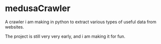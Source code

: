 # medusaCrawler
A crawler i am making in python to extract various types of useful data from websites.

The project is still very very early, and i am making it for fun. 

